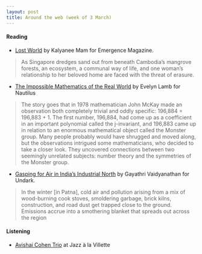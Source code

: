 ```yaml
---
layout: post
title: Around the web (week of 3 March)
---
```


#### Reading

- [Lost World](https://emergencemagazine.org/story/lost-world/) by Kalyanee Mam for Emergence Magazine. 
> As Singapore dredges sand out from beneath Cambodia’s mangrove forests, an ecosystem, a communal way of life, and one woman’s relationship to her beloved home are faced with the threat of erasure.

- [The Impossible Mathematics of the Real World](http://nautil.us/issue/69/patterns/the-impossible-mathematics-of-the-real-world-rp) by Evelyn Lamb for Nautilus 
> The story goes that in 1978 mathematician John McKay made an observation both completely trivial and oddly specific: 196,884 = 196,883 + 1. The first number, 196,884, had come up as a coefficient in an important polynomial called the j-invariant, and 196,883 came up in relation to an enormous mathematical object called the Monster group. Many people probably would have shrugged and moved along, but the observations intrigued some mathematicians, who decided to take a closer look. They uncovered connections between two seemingly unrelated subjects: number theory and the symmetries of the Monster group. 

- [Gasping for Air in India’s Industrial North](https://undark.org/article/air-pollution-patna/) by Gayathri Vaidyanathan for Undark. 
> In the winter [in Patna], cold air and pollution arising from a mix of wood-burning cook stoves, smoldering garbage, brick kilns, construction, and road dust get trapped close to the ground. Emissions accrue into a smothering blanket that spreads out across the region

#### Listening 

- [Avishai Cohen Trio](https://www.youtube.com/watch?v=K6s7Et1X0C4) at Jazz à la Villette